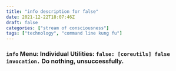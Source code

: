 ```yaml
---
title: "info description for false"
date: 2021-12-22T18:07:46Z
draft: false
categories: ["stream of consciousness"]
tags: ["technology", "command line kung fu"]
---
```


### `info` Menu: Individual Utilities: `false: [coreutils] false invocation.` **Do nothing, unsuccessfully.**
